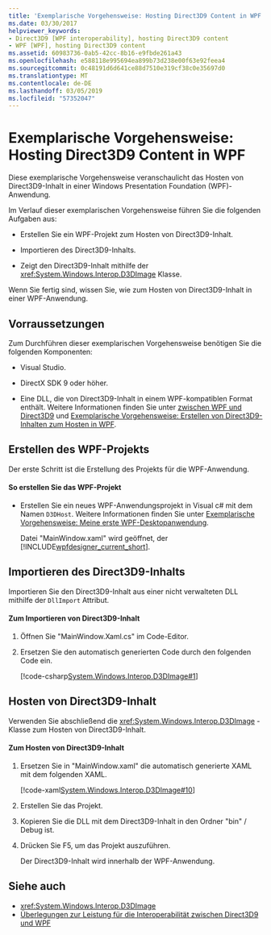 ```yaml
---
title: 'Exemplarische Vorgehensweise: Hosting Direct3D9 Content in WPF'
ms.date: 03/30/2017
helpviewer_keywords:
- Direct3D9 [WPF interoperability], hosting Direct3D9 content
- WPF [WPF], hosting Direct3D9 content
ms.assetid: 60983736-0ab5-42cc-8b16-e9fbde261a43
ms.openlocfilehash: e588118e995694ea899b73d238e00f63e92feea4
ms.sourcegitcommit: 0c48191d6d641ce88d7510e319cf38c0e35697d0
ms.translationtype: MT
ms.contentlocale: de-DE
ms.lasthandoff: 03/05/2019
ms.locfileid: "57352047"
---
```

# <a name="walkthrough-hosting-direct3d9-content-in-wpf"></a>Exemplarische Vorgehensweise: Hosting Direct3D9 Content in WPF
Diese exemplarische Vorgehensweise veranschaulicht das Hosten von Direct3D9-Inhalt in einer Windows Presentation Foundation (WPF)-Anwendung.  
  
 Im Verlauf dieser exemplarischen Vorgehensweise führen Sie die folgenden Aufgaben aus:  
  
-   Erstellen Sie ein WPF-Projekt zum Hosten von Direct3D9-Inhalt.  
  
-   Importieren des Direct3D9-Inhalts.  
  
-   Zeigt den Direct3D9-Inhalt mithilfe der <xref:System.Windows.Interop.D3DImage> Klasse.  
  
 Wenn Sie fertig sind, wissen Sie, wie zum Hosten von Direct3D9-Inhalt in einer WPF-Anwendung.  
  
## <a name="prerequisites"></a>Vorraussetzungen  
 Zum Durchführen dieser exemplarischen Vorgehensweise benötigen Sie die folgenden Komponenten:  
  
-   Visual Studio.  
  
-   DirectX SDK 9 oder höher.  
  
-   Eine DLL, die von Direct3D9-Inhalt in einem WPF-kompatiblen Format enthält. Weitere Informationen finden Sie unter [zwischen WPF und Direct3D9](wpf-and-direct3d9-interoperation.md) und [Exemplarische Vorgehensweise: Erstellen von Direct3D9-Inhalten zum Hosten in WPF](walkthrough-creating-direct3d9-content-for-hosting-in-wpf.md).  
  
## <a name="creating-the-wpf-project"></a>Erstellen des WPF-Projekts  
 Der erste Schritt ist die Erstellung des Projekts für die WPF-Anwendung.  
  
#### <a name="to-create-the-wpf-project"></a>So erstellen Sie das WPF-Projekt  
  
-   Erstellen Sie ein neues WPF-Anwendungsprojekt in Visual c# mit dem Namen `D3DHost`. Weitere Informationen finden Sie unter [Exemplarische Vorgehensweise: Meine erste WPF-Desktopanwendung](../getting-started/walkthrough-my-first-wpf-desktop-application.md).  
  
     Datei "MainWindow.xaml" wird geöffnet, der [!INCLUDE[wpfdesigner_current_short](../../../../includes/wpfdesigner-current-short-md.md)].  
  
## <a name="importing-the-direct3d9-content"></a>Importieren des Direct3D9-Inhalts  
 Importieren Sie den Direct3D9-Inhalt aus einer nicht verwalteten DLL mithilfe der `DllImport` Attribut.  
  
#### <a name="to-import-direct3d9-content"></a>Zum Importieren von Direct3D9-Inhalt  
  
1.  Öffnen Sie "MainWindow.Xaml.cs" im Code-Editor.  
  
2.  Ersetzen Sie den automatisch generierten Code durch den folgenden Code ein.  
  
     [!code-csharp[System.Windows.Interop.D3DImage#1](~/samples/snippets/csharp/VS_Snippets_Wpf/System.Windows.Interop.D3DImage/CS/window1.xaml.cs#1)]  
  
## <a name="hosting-the-direct3d9-content"></a>Hosten von Direct3D9-Inhalt  
 Verwenden Sie abschließend die <xref:System.Windows.Interop.D3DImage> -Klasse zum Hosten von Direct3D9-Inhalt.  
  
#### <a name="to-host-the-direct3d9-content"></a>Zum Hosten von Direct3D9-Inhalt  
  
1.  Ersetzen Sie in "MainWindow.xaml" die automatisch generierte XAML mit dem folgenden XAML.  
  
     [!code-xaml[System.Windows.Interop.D3DImage#10](~/samples/snippets/csharp/VS_Snippets_Wpf/System.Windows.Interop.D3DImage/CS/window1.xaml#10)]  
  
2.  Erstellen Sie das Projekt.  
  
3.  Kopieren Sie die DLL mit dem Direct3D9-Inhalt in den Ordner "bin" / Debug ist.  
  
4.  Drücken Sie F5, um das Projekt auszuführen.  
  
     Der Direct3D9-Inhalt wird innerhalb der WPF-Anwendung.  
  
## <a name="see-also"></a>Siehe auch
- <xref:System.Windows.Interop.D3DImage>
- [Überlegungen zur Leistung für die Interoperabilität zwischen Direct3D9 und WPF](performance-considerations-for-direct3d9-and-wpf-interoperability.md)
